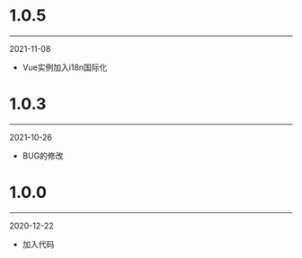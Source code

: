 # 1.0.5

***

2021-11-08

* Vue实例加入i18n国际化

# 1.0.3

***

2021-10-26

* BUG的修改

# 1.0.0

***

2020-12-22

* 加入代码

